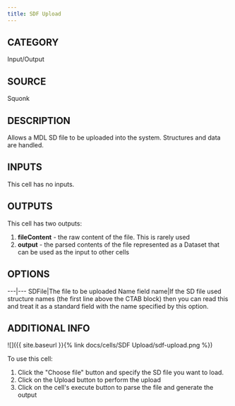 ```yaml
---
title: SDF Upload
---
```


## CATEGORY
Input/Output

## SOURCE
Squonk

## DESCRIPTION
Allows a MDL SD file to be uploaded into the system. Structures and data are handled.

## INPUTS
This cell has no inputs.

## OUTPUTS
This cell has two outputs:

1. **fileContent** - the raw content of the file. This is rarely used
2. **output** - the parsed contents of the file represented as a Dataset that can be used as the input to other cells

## OPTIONS

---|---
SDFile|The file to be uploaded
Name field name|If the SD file used structure names (the first line above the CTAB block) then you can read this and treat it as a standard field with the name specified by this option.

## ADDITIONAL INFO
![]({{ site.baseurl }}{% link docs/cells/SDF Upload/sdf-upload.png %})

To use this cell:

1. Click the "Choose file" button and specify the SD file you want to load.
2. Click on the Upload button to perform the upload
3. Click on the cell's execute button to parse the file and generate the output
